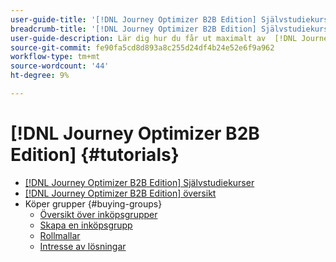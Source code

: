 ```yaml
---
user-guide-title: '[!DNL Journey Optimizer B2B Edition] Självstudiekurser'
breadcrumb-title: '[!DNL Journey Optimizer B2B Edition] Självstudiekurser'
user-guide-description: Lär dig hur du får ut maximalt av  [!DNL Journey Optimizer B2B Edition]. Samordna konto- och inköpsgrupper med hjälp av inbyggd generativ AI och branschledande automatisering för att maximera efterfrågan på specifika erbjudanden.
source-git-commit: fe90fa5cd8d893a8c255d24df4b24e52e6f9a962
workflow-type: tm+mt
source-wordcount: '44'
ht-degree: 9%

---
```



# [!DNL Journey Optimizer B2B Edition] {#tutorials}

+ [[!DNL Journey Optimizer B2B Edition] Självstudiekurser](overview.md)
+ [[!DNL Journey Optimizer B2B Edition] översikt](/help/overview-video.md)
+ Köper grupper {#buying-groups}
   + [Översikt över inköpsgrupper](/help/buying-groups/buying-groups-overview.md)
   + [Skapa en inköpsgrupp](/help/buying-groups/create-a-buying-group.md)
   + [Rollmallar](/help/buying-groups/role-templates.md)
   + [Intresse av lösningar](/help/buying-groups/solution-interest.md)
